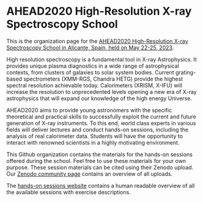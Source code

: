 # AHEAD2020 High-Resolution X-ray Spectroscopy School

This is the organization page for the [AHEAD2020 High-Resolution X-ray Spectroscopy School in Alicante, Spain,
held on May 22-25, 2023](https://webserver.javalab.ua.es/ahead2020/schools/ahead2020-high-resolution-x-ray-spectroscopy-school).

High resolution spectroscopy is a fundamental tool in X-ray Astrophysics. It provides unique plasma diagnostics in a wide range of astrophysical contexts, from clusters of galaxies to solar system bodies. Current grating-based spectrometers (XMM-RGS, Chandra HETG) provide the highest spectral resolution achievable today. Calorimeters (XRISM, X-IFU) will increase the resolution to unprecedented levels opening a new era of X-ray astrophysics that will expand our knowledge of the high energy Universe.

AHEAD2020 aims to provide young astronomers with the specific theoretical and practical skills to successfully exploit the current and future generation of X-ray instruments. To this end, world class experts in various fields will deliver lectures and conduct hands-on sessions, including the analysis of real calorimeter data. Students will have the opportunity to interact with renowned scientists in a highly motivating environment.

This Github organization contains the materials for the hands-on sessions offered during the school. Feel free to use these materials for your
own purpose. These session materials can be cited using their Zenodo upload. Our 
[Zenodo community page](https://zenodo.org/communities/ahead2020_alicante) contains an overview of all uploads.

The [hands-on sessions website](https://summerschool-ahead2020.github.io/hands-on-sessions/index.html) contains a human readable overview of all 
the available sessions with exercise descriptions.
